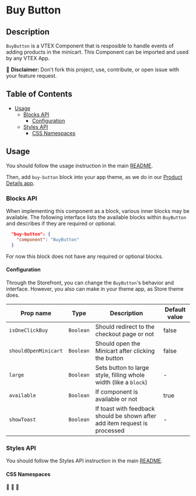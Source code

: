 # Buy Button

## Description

`BuyButton` is a VTEX Component that is resposible to handle events of adding products in the minicart. This Component can be imported and used by any VTEX App.

:loudspeaker: **Disclaimer:** Don't fork this project, use, contribute, or open issue with your feature request.

## Table of Contents
- [Usage](#usage)
  - [Blocks API](#blocks-api)
    - [Configuration](#configuration)
  - [Styles API](#styles-api)
    - [CSS Namespaces](#css-namespaces)

## Usage

You should follow the usage instruction in the main [README](/README.md#usage).

Then, add `buy-button` block into your app theme, as we do in our [Product Details app](https://github.com/vtex-apps/product-details/blob/master/store/blocks.json). 

### Blocks API

When implementing this component as a block, various inner blocks may be available. The following interface lists the available blocks within `BuyButton` and describes if they are required or optional.

```json
  "buy-button": {
    "component": "BuyButton"
  }
```

For now this block does not have any required or optional blocks.

#### Configuration

Through the Storefront, you can change the `BuyButton`'s behavior and interface. However, you also can make in your theme app, as Store theme does.

| Prop name | Type | Description | Default value |
| --------- | ---- | ----------- | ------------- |
| `isOneClickBuy` | `Boolean` | Should redirect to the checkout page or not | false |
| `shouldOpenMinicart` | `Boolean` | Should open the Minicart after clicking the button | false |
| `large` | `Boolean` | Sets button to large style, filling whole width (like a `block`) | - |
| `available` | `Boolean` | If component is available or not | true |
| `showToast` | `Boolean` | If toast with feedback should be shown after add item request is processed | - |

### Styles API

You should follow the Styles API instruction in the main [README](/README.md#styles-api).

#### CSS Namespaces

:construction: :construction: :construction:
